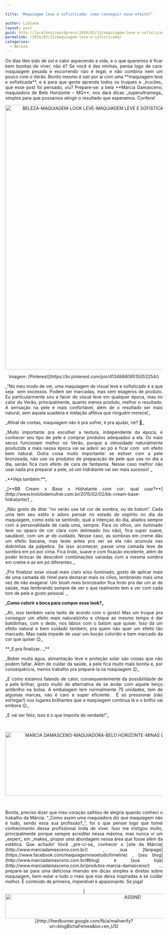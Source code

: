 ```yaml
---

title: 'Maquiagem leve e sofisticada: como conseguir esse efeito?'

author: Lidiane
layout: post
guid: http://localhost/wordpress/2016/02/15/maquiagem-leve-e-sofisticada/
permalink: /2016/02/15/maquiagem-leve-e-sofisticada/
categories:
  - Beleza
---
```

<p align="justify">
  Os dias têm sido de sol e calor aquecendo a vida, e o que queremos é ficar bem bonitas de viver, não é? Se você é das minhas, pensa logo de cara: maquiagem pesada e escorrendo não é legal, e não combina nem um pouco com o Verão. Bonito mesmo é sair por aí com uma **maquiagem leve e sofisticada**, e é para que gente aprenda todos os truques e _trucões_ que esse post foi pensado, viu? Prepare-se: a bela **Márcia Damasceno, maquiadora de Belo Horizonte – MG**, nos dará dicas _superultramega_ simples para que possamos atingir o resultado que esperamos. Confere!
</p>

<p align="center">
  <img class="alignnone size-full wp-image-11900" src="http://www.trololodemulher.com.br/blog/wp-content/uploads/2016/02/BELEZA-MAQUIAGEM-LOOK-LEVE-MAQUIAGEM-LEVE-E-SOFISTICADA.jpg" alt="BELEZA-MAQUIAGEM-LOOK LEVE-MAQUIAGEM LEVE E SOFISTICADA" width="564" height="846" />
</p>

<p align="center">
  Imagem: [Pinterest](https://br.pinterest.com/pin/413486809515053254/) 
</p>

<p align="justify">
  _“No meu modo de ver, uma maquiagem de visual leve e sofisticado é a que seja  sem excessos. Podem ser marcadas, mas sem exageros de produto. Eu particularmente sou a favor do visual leve em qualquer época, mas no calor do Verão, principalmente, quanto menos produto, melhor o resultado. A sensação na pele é mais confortável, além de o resultado ser mais natural, sem aquela suadeira e melação aflitiva que ninguém merece!_
</p>

<p align="justify">
  _Afinal de contas, maquiagem não é pra sofrer, é pra ajudar, né? 🙂_
</p>

<p align="justify">
  _Muito importante pra escolher a textura, independente da época, é conhecer seu tipo de pele e comprar produtos adequados a ela. Os mais secos funcionam melhor no Verão, porque a oleosidade naturalmente produzida a mais nessa época vai se aderir ao pó e ficar com  um efeito bem natural. Outra coisa muito importante: se estiver com a pele bronzeada, não use os produtos de preparação de pele que usa no dia a dia, senão fica com efeito de cara de fantasma. Nesse caso melhor não usar nada pra preparar a pele, só um hidratante vai ser mais sucesso! _
</p>

<p align="justify">
  _**Veja também:**_
</p>

<p align="justify">
  _[**BB Cream x Base x Hidratante com cor: qual usar?**](http://www.trololodemulher.com.br/2015/02/02/bb-cream-base-hidratante/) _
</p>

<p align="justify">
  _Não gosto de ditar &#8220;no verão use tal cor de sombra, ou de batom&#8221;. Cada uma tem seu estilo e adoro pensar no estado de espírito no dia da maquiagem, como está se sentindo, qual a intençao do dia, aliados sempre com a personalidade de cada uma, sempre. Para os olhos, um iluminado leve ou opaco de cor clara com delineado (ou não), fica super suave, saudável, com um ar de cuidado. Nesse caso, as sombras em creme dão um efeito bacana, mas teste antes pra ver se ela não acumula nas dobrinhas da pálpebra. Se isso acontecer, passe uma camada leve de sombra em pó por cima. Fica lindo, suave e com fixação excelente, além de poder brincar de descobrir combinações variadas com a mesma sombra em creme e as em pó diferentes._
</p>

<p align="justify">
  _Pra finalizar esse visual mais claro e/ou iluminado, gosto de aplicar mais de uma camada de rímel para destacar mais os cílios, lembrando mais uma vez de não exagerar. Um blush mais bronzeador fica lindo pra dar um ar de saúde, mas lembrando sempre de ver o que realmente tem a ver com cada tom de pele e gosto pessoal. _
</p>

<p align="justify">
  <b>_Como colorir a boca para compor esse look?_</b>
</p>

<p align="justify">
  _Ah, isso também varia tanto de acordo com o gosto! Mas um truque pra conseguir um efeito mais naturalzinho e chique ao mesmo tempo é dar batidinhas, com o dedo, nos lábios com o batom que quiser. Isso dá um efeito natural e bem cuidado também, pra quem não quer um efeito tão marcado. Mas nada impede de usar um bocão colorido e bem marcado da cor que quiser 😉_
</p>

<p align="justify">
  **_E pra finalizar…_**
</p>

<p align="justify">
  _Beber muita água, alimentação leve e proteção solar são coisas que não podem faltar. Além de cuidar da saúde, a pele fica muito mais bonita e, por consequência, menos trabalho pra prepará-la na maquiagem 😉_
</p>

<p align="justify">
  _E como estamos falando de calor, consequentemente da possibilidade de a pele brilhar, gosto muito da alternativa de se andar com aquele lenço antibrilho na bolsa. A embalagem tem normalmente 75 unidades, tem de algumas marcas, não é caro e super eficiente.  É só pressionar (não esfregar!) nos lugares brilhantes que a maquiagem continua lá e o brilho vai embora 😉_
</p>

<p align="justify">
  _E vai ser feliz, isso é o que importa de verdade!”_
</p>

&nbsp;

<p align="center">
  <img class="alignnone size-full wp-image-11903" src="http://www.trololodemulher.com.br/blog/wp-content/uploads/2016/02/MARCIA-DAMASCENO-MAQUIADORA-BELO-HORIZONTE-MINAS-GERAIS-MAQUIAGEM-NAO-E-TUDO2.jpg" alt="MARCIA DAMASCENO-MAQUIADORA-BELO HORIZONTE-MINAS GERAIS-MAQUIAGEM NAO E TUDO[2]" width="800" height="204" />
</p>

&nbsp;

<p align="justify">
  Bonita, preciso dizer que meu coração saltitou de alegria quando conheci o trabalho da Márcia. “_Como assim uma maquiadora diz que maquiagem não é tudo, sendo essa sua profissão?_”, foi o que pensei logo que tomei conhecimento dessa profissional linda de viver. Isso me instigou muito, principalmente porque sempre acreditei nessa máxima, mas nunca vi um _expert_ em _makes_ propor uma abordagem nessa área que fosse além da estética. Que achado! Você _pre-ci-sa_ conhecer o [site da Márcia](http://www.marciadamasceno.com.br/) , sua [fanpage](https://www.facebook.com/maquiagemnaoetudo/timeline) , [seu blog](http://www.marciadamasceno.com.br/#blog)  e [sua loja](http://www.marciadamasceno.com.br/produtos-marcia-damasceno/) … prepare-se para uma deliciosa imersão em dicas simples e diretas sobre maquiagem, bem-estar e tudo o mais que nos deixa inspiradas a se cuidar melhor. É conteúdo de primeira, imperdível e apaixonante. Se joga!
</p>

<p align="center">
  [<img class="alignnone size-full wp-image-10439" src="http://www.trololodemulher.com.br/blog/wp-content/uploads/2014/09/ASSINE.png" alt="ASSINE!" width="800" height="78" />](http://feedburner.google.com/fb/a/mailverify?uri=blogBichaFemea&loc=en_US) 
</p>

<p align="justify">